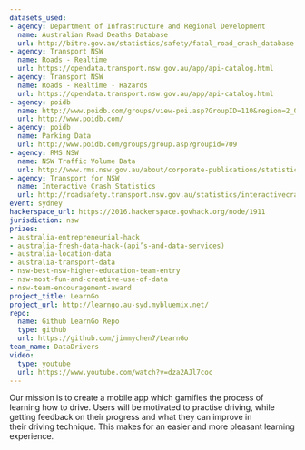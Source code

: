 ```yaml
---
datasets_used:
- agency: Department of Infrastructure and Regional Development
  name: Australian Road Deaths Database
  url: http://bitre.gov.au/statistics/safety/fatal_road_crash_database.aspx
- agency: Transport NSW
  name: Roads - Realtime
  url: https://opendata.transport.nsw.gov.au/app/api-catalog.html
- agency: Transport NSW
  name: Roads - Realtime - Hazards
  url: https://opendata.transport.nsw.gov.au/app/api-catalog.html
- agency: poidb
  name: http://www.poidb.com/groups/view-poi.asp?GroupID=110&region=2_0
  url: http://www.poidb.com/
- agency: poidb
  name: Parking Data
  url: http://www.poidb.com/groups/group.asp?groupid=709
- agency: RMS NSW
  name: NSW Traffic Volume Data
  url: http://www.rms.nsw.gov.au/about/corporate-publications/statistics/traffic-volumes/aadt-map/index.html#/?z=6
- agency: Transport for NSW
  name: Interactive Crash Statistics
  url: http://roadsafety.transport.nsw.gov.au/statistics/interactivecrashstats/nsw.html?tabnsw=1
event: sydney
hackerspace_url: https://2016.hackerspace.govhack.org/node/1911
jurisdiction: nsw
prizes:
- australia-entrepreneurial-hack
- australia-fresh-data-hack-(api’s-and-data-services)
- australia-location-data
- australia-transport-data
- nsw-best-nsw-higher-education-team-entry
- nsw-most-fun-and-creative-use-of-data
- nsw-team-encouragement-award
project_title: LearnGo
project_url: http://learngo.au-syd.mybluemix.net/
repo:
  name: Github LearnGo Repo
  type: github
  url: https://github.com/jimmychen7/LearnGo
team_name: DataDrivers
video:
  type: youtube
  url: https://www.youtube.com/watch?v=dza2AJl7coc
---
```


Our mission is to create a mobile app which gamifies the process of learning how to drive.
Users will be motivated to practise driving, while getting feedback on their progress and what they can improve in their driving technique.
This makes for an easier and more pleasant learning experience.